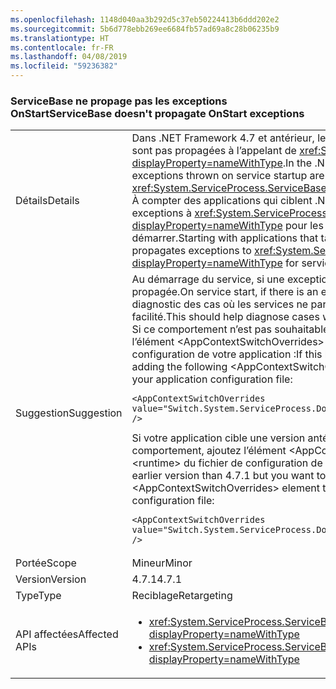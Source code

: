 ```yaml
---
ms.openlocfilehash: 1148d040aa3b292d5c37eb50224413b6ddd202e2
ms.sourcegitcommit: 5b6d778ebb269ee6684fb57ad69a8c28b06235b9
ms.translationtype: HT
ms.contentlocale: fr-FR
ms.lasthandoff: 04/08/2019
ms.locfileid: "59236382"
---
```

### <a name="servicebase-doesnt-propagate-onstart-exceptions"></a><span data-ttu-id="2ed80-101">ServiceBase ne propage pas les exceptions OnStart</span><span class="sxs-lookup"><span data-stu-id="2ed80-101">ServiceBase doesn't propagate OnStart exceptions</span></span>

|   |   |
|---|---|
|<span data-ttu-id="2ed80-102">Détails</span><span class="sxs-lookup"><span data-stu-id="2ed80-102">Details</span></span>|<span data-ttu-id="2ed80-103">Dans .NET Framework 4.7 et antérieur, les exceptions levées au démarrage du service ne sont pas propagées à l’appelant de <xref:System.ServiceProcess.ServiceBase.Run%2A?displayProperty=nameWithType>.</span><span class="sxs-lookup"><span data-stu-id="2ed80-103">In the .NET Framework 4.7 and earlier versions, exceptions thrown on service startup are not propagated to the caller of <xref:System.ServiceProcess.ServiceBase.Run%2A?displayProperty=nameWithType>.</span></span><br/><span data-ttu-id="2ed80-104">À compter des applications qui ciblent .NET Framework 4.7.1, le runtime propage les exceptions à <xref:System.ServiceProcess.ServiceBase.Run%2A?displayProperty=nameWithType> pour les services qui ne parviennent pas à démarrer.</span><span class="sxs-lookup"><span data-stu-id="2ed80-104">Starting with applications that target the .NET Framework 4.7.1, the runtime propagates exceptions to <xref:System.ServiceProcess.ServiceBase.Run%2A?displayProperty=nameWithType> for services that fail to start.</span></span>|
|<span data-ttu-id="2ed80-105">Suggestion</span><span class="sxs-lookup"><span data-stu-id="2ed80-105">Suggestion</span></span>|<span data-ttu-id="2ed80-106">Au démarrage du service, si une exception est rencontrée, cette exception est propagée.</span><span class="sxs-lookup"><span data-stu-id="2ed80-106">On service start, if there is an exception, that exception will be propagated.</span></span> <span data-ttu-id="2ed80-107">Le diagnostic des cas où les services ne parviennent pas à démarrer devrait s’en trouver facilité.</span><span class="sxs-lookup"><span data-stu-id="2ed80-107">This should help diagnose cases where services fail to start.</span></span> <br/><span data-ttu-id="2ed80-108">Si ce comportement n’est pas souhaitable, vous pouvez choisir de l’annuler en ajoutant l’élément &lt;AppContextSwitchOverrides&gt; suivant à la section &lt;runtime&gt; du fichier de configuration de votre application :</span><span class="sxs-lookup"><span data-stu-id="2ed80-108">If this behavior is undesirable, you can opt out of it by adding the following &lt;AppContextSwitchOverrides&gt; element to the &lt;runtime&gt; section of your application configuration file:</span></span><pre><code class="lang-xml">&lt;AppContextSwitchOverrides value=&quot;Switch.System.ServiceProcess.DontThrowExceptionsOnStart=true&quot; /&gt;&#13;&#10;</code></pre><span data-ttu-id="2ed80-109">Si votre application cible une version antérieure à 4.7.1, mais que vous voulez ce comportement, ajoutez l’élément &lt;AppContextSwitchOverrides&gt; suivant à la section &lt;runtime&gt; du fichier de configuration de votre application :</span><span class="sxs-lookup"><span data-stu-id="2ed80-109">If your application targets an earlier version than 4.7.1 but you want to have this behavior, add the following &lt;AppContextSwitchOverrides&gt; element to the &lt;runtime&gt; section of your application configuration file:</span></span><pre><code class="lang-xml">&lt;AppContextSwitchOverrides value=&quot;Switch.System.ServiceProcess.DontThrowExceptionsOnStart=false&quot; /&gt;&#13;&#10;</code></pre>|
|<span data-ttu-id="2ed80-110">Portée</span><span class="sxs-lookup"><span data-stu-id="2ed80-110">Scope</span></span>|<span data-ttu-id="2ed80-111">Mineur</span><span class="sxs-lookup"><span data-stu-id="2ed80-111">Minor</span></span>|
|<span data-ttu-id="2ed80-112">Version</span><span class="sxs-lookup"><span data-stu-id="2ed80-112">Version</span></span>|<span data-ttu-id="2ed80-113">4.7.1</span><span class="sxs-lookup"><span data-stu-id="2ed80-113">4.7.1</span></span>|
|<span data-ttu-id="2ed80-114">Type</span><span class="sxs-lookup"><span data-stu-id="2ed80-114">Type</span></span>|<span data-ttu-id="2ed80-115">Reciblage</span><span class="sxs-lookup"><span data-stu-id="2ed80-115">Retargeting</span></span>|
|<span data-ttu-id="2ed80-116">API affectées</span><span class="sxs-lookup"><span data-stu-id="2ed80-116">Affected APIs</span></span>|<ul><li><xref:System.ServiceProcess.ServiceBase.Run(System.ServiceProcess.ServiceBase)?displayProperty=nameWithType></li><li><xref:System.ServiceProcess.ServiceBase.Run(System.ServiceProcess.ServiceBase[])?displayProperty=nameWithType></li></ul>|
